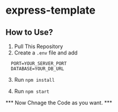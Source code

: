 # express-template

## How to Use?

1. Pull This Repository
2. Create a `.env` file and add

```env
  PORT=YOUR_SERVER_PORT
  DATABASE=YOUR_DB_URL
```

3. Run  `npm install`

4. Run  `npm start`


*** Now Chnage the Code as you want. ***
